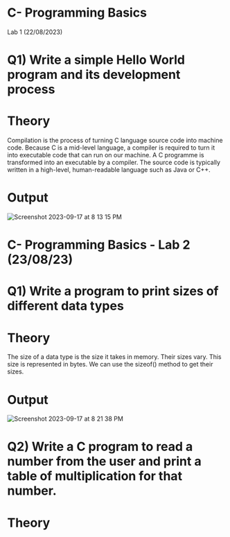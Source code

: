 # C- Programming Basics
Lab 1 (22/08/2023)
# Q1) Write a simple Hello World program and its development process
# Theory
Compilation is the process of turning C language source code into machine code. Because C is a mid-level language, a compiler is required to turn it into executable code that can run on our machine. A C programme is transformed into an executable by a compiler. The source code is typically written in a high-level, human-readable language such as Java or C++.
# Output
![Screenshot 2023-09-17 at 8 13 15 PM](https://github.com/shrutitalyan/c-programs2/assets/143024392/d54e7bb6-51d2-40bf-9d77-4d1cc9e498b4)
# C- Programming Basics - Lab 2 (23/08/23)
# Q1) Write a program to print sizes of different data types
# Theory 
The size of a data type is the size it takes in memory. Their sizes vary. This size is represented in bytes. We can use the sizeof() method to get their sizes.
# Output
![Screenshot 2023-09-17 at 8 21 38 PM](https://github.com/shrutitalyan/c-programs2/assets/143024392/a1a67545-f2ce-44ae-951e-72f62f9cb263)
# Q2) Write a C program to read a number from the user and print a table of multiplication for that number.
# Theory



